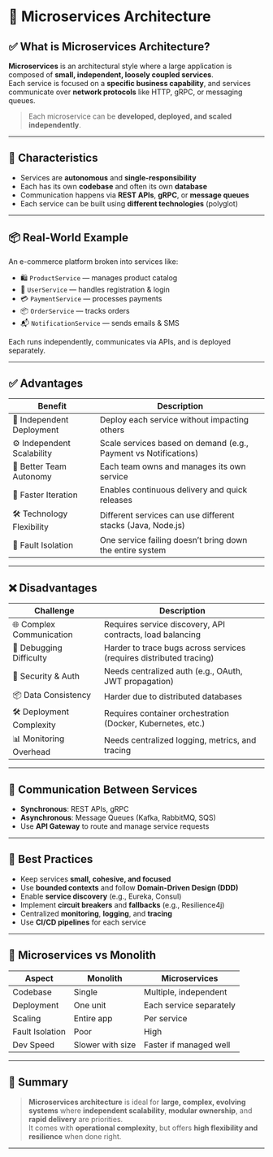 # 🧩 Microservices Architecture

## ✅ What is Microservices Architecture?

**Microservices** is an architectural style where a large application is composed of **small, independent, loosely coupled services**.  
Each service is focused on a **specific business capability**, and services communicate over **network protocols** like HTTP, gRPC, or messaging queues.

> Each microservice can be **developed, deployed, and scaled independently**.

---

## 🧱 Characteristics

- Services are **autonomous** and **single-responsibility**
- Each has its own **codebase** and often its own **database**
- Communication happens via **REST APIs**, **gRPC**, or **message queues**
- Each service can be built using **different technologies** (polyglot)

---

## 📦 Real-World Example

An e-commerce platform broken into services like:

- 🛍️ `ProductService` — manages product catalog  
- 👤 `UserService` — handles registration & login  
- 💳 `PaymentService` — processes payments  
- 📦 `OrderService` — tracks orders  
- 📬 `NotificationService` — sends emails & SMS  

Each runs independently, communicates via APIs, and is deployed separately.

---

## ✅ Advantages

| Benefit              | Description                                                    |
|----------------------|----------------------------------------------------------------|
| 🚀 Independent Deployment | Deploy each service without impacting others                 |
| ⚙️ Independent Scalability | Scale services based on demand (e.g., Payment vs Notifications) |
| 👥 Better Team Autonomy   | Each team owns and manages its own service                  |
| 🔄 Faster Iteration       | Enables continuous delivery and quick releases              |
| 🛠 Technology Flexibility | Different services can use different stacks (Java, Node.js)  |
| 🧯 Fault Isolation        | One service failing doesn’t bring down the entire system     |

---

## ❌ Disadvantages

| Challenge             | Description                                                  |
|-----------------------|--------------------------------------------------------------|
| 🌐 Complex Communication | Requires service discovery, API contracts, load balancing   |
| 🐞 Debugging Difficulty  | Harder to trace bugs across services (requires distributed tracing) |
| 🔐 Security & Auth       | Needs centralized auth (e.g., OAuth, JWT propagation)       |
| 📦 Data Consistency     | Harder due to distributed databases                         |
| 🛠 Deployment Complexity | Requires container orchestration (Docker, Kubernetes, etc.) |
| 📊 Monitoring Overhead   | Needs centralized logging, metrics, and tracing             |

---

## 📡 Communication Between Services

- **Synchronous**: REST APIs, gRPC  
- **Asynchronous**: Message Queues (Kafka, RabbitMQ, SQS)  
- Use **API Gateway** to route and manage service requests

---

## 🧠 Best Practices

- Keep services **small, cohesive, and focused**
- Use **bounded contexts** and follow **Domain-Driven Design (DDD)**
- Enable **service discovery** (e.g., Eureka, Consul)
- Implement **circuit breakers** and **fallbacks** (e.g., Resilience4j)
- Centralized **monitoring**, **logging**, and **tracing**
- Use **CI/CD pipelines** for each service

---

## 🔁 Microservices vs Monolith

| Aspect            | Monolith                         | Microservices                     |
|-------------------|----------------------------------|------------------------------------|
| Codebase          | Single                           | Multiple, independent              |
| Deployment        | One unit                         | Each service separately            |
| Scaling           | Entire app                       | Per service                        |
| Fault Isolation   | Poor                             | High                               |
| Dev Speed         | Slower with size                 | Faster if managed well             |

---

## 📌 Summary

> **Microservices architecture** is ideal for **large, complex, evolving systems** where **independent scalability**, **modular ownership**, and **rapid delivery** are priorities.  
It comes with **operational complexity**, but offers **high flexibility and resilience** when done right.

---

